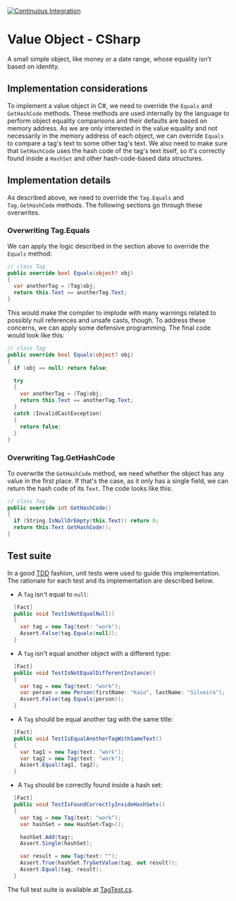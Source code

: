 [![Continuous Integration](https://github.com/kaiosilveira/csharp-value-object/actions/workflows/dotnet.yml/badge.svg)](https://github.com/kaiosilveira/csharp-value-object/actions/workflows/dotnet.yml)

# Value Object - CSharp

A small simple object, like money or a date range, whose equality isn’t based on identity.

## Implementation considerations

To implement a value object in C#, we need to override the `Equals` and `GetHashCode` methods. These methods are used internally by the language to perform object equality comparisons and their defaults are based on memory address. As we are only interested in the value equality and not necessarily in the memory address of each object, we can override `Equals` to compare a tag's text to some other tag's text. We also need to make sure that `GetHashCode` uses the hash code of the tag's text itself, so it's correctly found inside a `HashSet` and other hash-code-based data structures.

## Implementation details

As described above, we need to override the `Tag.Equals` and `Tag.GetHashCode` methods. The following sections go through these overwrites.

### Overwriting Tag.Equals

We can apply the logic described in the section above to override the `Equals` method:

```csharp
// class Tag
public override bool Equals(object? obj)
{
  var anotherTag = (Tag)obj;
  return this.Text == anotherTag.Text;
}
```

This would make the compiler to implode with many warnings related to possibly null references and unsafe casts, though. To address these concerns, we can apply some defensive programming. The final code would look like this:

```csharp
// class Tag
public override bool Equals(object? obj)
{
  if (obj == null) return false;

  try
  {
    var anotherTag = (Tag)obj;
    return this.Text == anotherTag.Text;
  }
  catch (InvalidCastException)
  {
    return false;
  }
}
```

### Overwriting Tag.GetHashCode

To overwrite the `GetHashCode` method, we need whether the object has any value in the first place. If that's the case, as it only has a single field, we can return the hash code of its `Text`. The code looks like this:

```csharp
// class Tag
public override int GetHashCode()
{
  if (String.IsNullOrEmpty(this.Text)) return 0;
  return this.Text.GetHashCode();
}
```

## Test suite

In a good [TDD](https://github.com/kaiosilveira/test-driven-development) fashion, unit tests were used to guide this implementation. The rationale for each test and its implementation are described below.

- A `Tag` isn't equal to `null`:

```csharp
  [Fact]
  public void TestIsNotEqualNull()
  {
    var tag = new Tag(text: "work");
    Assert.False(tag.Equals(null));
  }
```

- A `Tag` isn't equal another object with a different type:

```csharp
  [Fact]
  public void TestIsNotEqualDifferentInstance()
  {
    var tag = new Tag(text: "work");
    var person = new Person(firstName: "Kaio", lastName: "Silveira");
    Assert.False(tag.Equals(person));
  }
```

- A `Tag` should be equal another tag with the same title:

```csharp
  [Fact]
  public void TestIsEqualAnotherTagWithSameText()
  {
    var tag1 = new Tag(text: "work");
    var tag2 = new Tag(text: "work");
    Assert.Equal(tag1, tag2);
  }
```

- A `Tag` should be correctly found inside a hash set:

```csharp
  [Fact]
  public void TestIsFoundCorrectlyInsideHashSets()
  {
    var tag = new Tag(text: "work");
    var hashSet = new HashSet<Tag>();

    hashSet.Add(tag);
    Assert.Single(hashSet);

    var result = new Tag(text: "");
    Assert.True(hashSet.TryGetValue(tag, out result));
    Assert.Equal(tag, result);
  }
```

The full test suite is available at [TagTest.cs](./CSharpValueObject.Tests/TagTest.cs).
